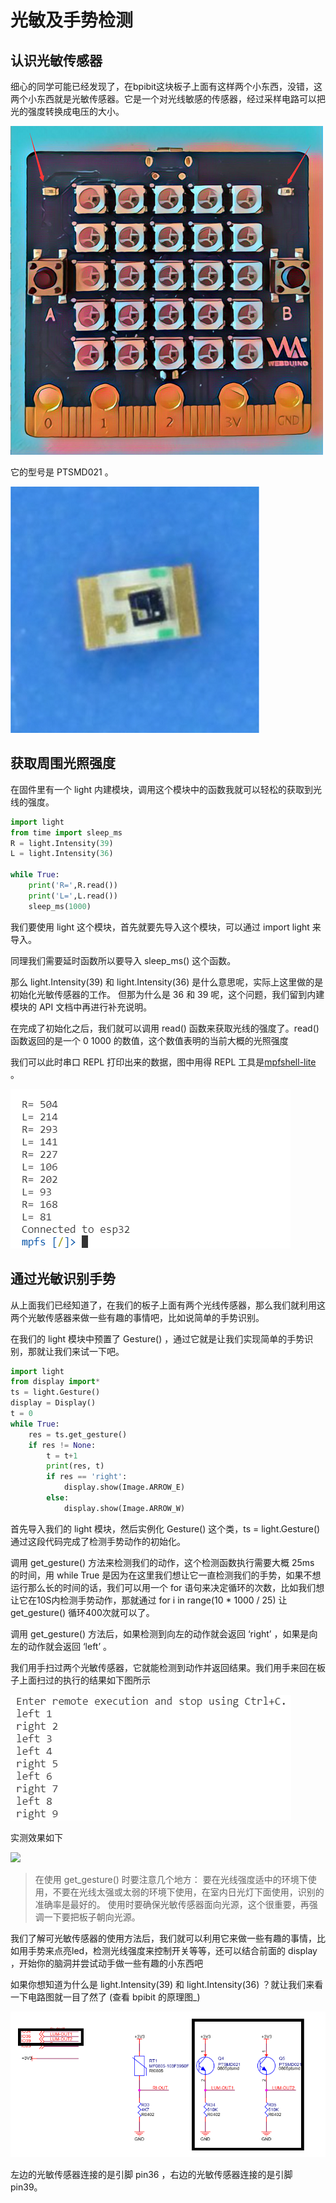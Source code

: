 光敏及手势检测
==============

认识光敏传感器
--------------

细心的同学可能已经发现了，在bpibit这块板子上面有这样两个小东西，没错，这两个小东西就是光敏传感器。它是一个对光线敏感的传感器，经过采样电路可以把光的强度转换成电压的大小。

![](../../assets/micropython/basic/light/bpi.png)

它的型号是 PTSMD021 。

![](../../assets/micropython/basic/light/ptsmd021.png)

获取周围光照强度
----------------

在固件里有一个 light
内建模块，调用这个模块中的函数我就可以轻松的获取到光线的强度。

```python
import light
from time import sleep_ms
R = light.Intensity(39)
L = light.Intensity(36)

while True:
    print('R=',R.read())
    print('L=',L.read())
    sleep_ms(1000)
```

我们要使用 light 这个模块，首先就要先导入这个模块，可以通过 import light 来导入。

同理我们需要延时函数所以要导入 sleep\_ms() 这个函数。

那么 light.Intensity(39) 和 light.Intensity(36) 是什么意思呢，实际上这里做的是初始化光敏传感器的工作。 但那为什么是 36 和 39 呢，这个问题，我们留到内建模块的 API 文档中再进行补充说明。

在完成了初始化之后，我们就可以调用 read() 函数来获取光线的强度了。read() 函数返回的是一个 0 1000 的数值，这个数值表明的当前大概的光照强度

我们可以此时串口 REPL 打印出来的数据，图中用得 REPL 工具是[mpfshell-lite](https://github.com/BPI-STEAM/mpfshell-lite) 。

![](../../assets/micropython/basic/light/message.png)

通过光敏识别手势
----------------

从上面我们已经知道了，在我们的板子上面有两个光线传感器，那么我们就利用这两个光敏传感器来做一些有趣的事情吧，比如说简单的手势识别。

在我们的 light 模块中预置了 Gesture() ，通过它就是让我们实现简单的手势识别，那就让我们来试一下吧。

```python
import light
from display import*
ts = light.Gesture()
display = Display()
t = 0
while True:
    res = ts.get_gesture()
    if res != None:
        t = t+1
        print(res, t)
        if res == 'right':
            display.show(Image.ARROW_E)
        else:
            display.show(Image.ARROW_W)
```

首先导入我们的 light 模块，然后实例化 Gesture() 这个类，ts = light.Gesture() 通过这段代码完成了检测手势动作的初始化。

调用 get\_gesture() 方法来检测我们的动作，这个检测函数执行需要大概 25ms 的时间，用 while True 是因为在这里我们想让它一直检测我们的手势，如果不想运行那么长的时间的话，我们可以用一个 for 语句来决定循环的次数，比如我们想让它在10S内检测手势动作，那就通过 for i in range(10 \* 1000 / 25) 让 get\_gesture() 循环400次就可以了。

调用 get\_gesture() 方法后，如果检测到向左的动作就会返回 ‘right’ ，如果是向左的动作就会返回 ‘left’ 。

我们用手扫过两个光敏传感器，它就能检测到动作并返回结果。我们用手来回在板子上面扫过的执行的结果如下图所示

![](../../assets/micropython/basic/light/message1.png)

实测效果如下

![](../../assets/micropython/basic/light/light.gif)

> 在使用 get\_gesture() 时要注意几个地方：
> 要在光线强度适中的环境下使用，不要在光线太强或太弱的环境下使用，在室内日光灯下面使用，识别的准确率是最好的。
> 使用时要确保光敏传感器面向光源，这个很重要，再强调一下要把板子朝向光源。

我们了解可光敏传感器的使用方法后，我们就可以利用它来做一些有趣的事情，比如用手势来点亮led，检测光线强度来控制开关等等，还可以结合前面的
display ，开始你的脑洞并尝试动手做一些有趣的小东西吧

如果你想知道为什么是 light.Intensity(39) 和 light.Intensity(36) ？就让我们来看一下电路图就一目了然了 (查看 bpibit 的原理图\_)

![](../../assets/micropython/basic/light/sensor.png)

左边的光敏传感器连接的是引脚 pin36 ，右边的光敏传感器连接的是引脚 pin39。

